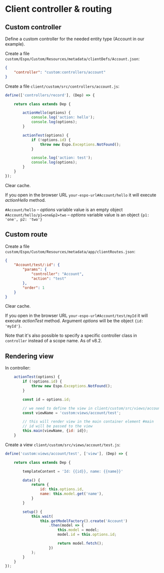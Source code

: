 # Client controller & routing 

## Custom controller

Define a custom controller for the needed entity type (Account in our example).

Create a file `custom/Espo/Custom/Resources/metadata/clientDefs/Account.json`:

```json
{
    "controller": "custom:controllers/account"
}
```

Create a file `client/custom/src/controllers/account.js`:

```js
define(['controllers/record'], (Dep) => {

    return class extends Dep {

        actionHello(options) {
            console.log('action: hello');
            console.log(options);
        }

        actionTest(options) {
            if (!options.id) {
                throw new Espo.Exceptions.NotFound();
            }

            console.log('action: test');
            console.log(options);
        }
    }
});
```

Clear cache.

If you open in the browser URL `your-espo-url#Account/hello` it will execute *actionHello* method.

`#Account/hello` – *options* variable value is an empty object
`#Account/hello/p1=one&p2=two` – *options* variable value is an object `{p1: 'one', p2: 'two'}`

## Custom route

Create a file `custom/Espo/Custom/Resources/metadata/app/clientRoutes.json`:

```json
{
    "Account/test/:id": {
        "params": {
            "controller": "Account",
            "action": "test"
        },
        "order": 1
    }
}
```

Clear cache.

If you open in the browser URL `your-espo-url#Account/test/myId` it will execute *actionTest* method. Argument *options* will be the object `{id: 'myId'}`.

Note that it's also possible to specify a specific controller class in `controller` instead of a scope name. As of v8.2.

## Rendering view

In controller:
```js
    actionTest(options) {
        if (!options.id) {
            throw new Espo.Exceptions.NotFound();
        }

        const id = options.id;

        // we need to define the view in client/custom/src/views/account/test.js
        const viewName = 'custom:views/account/test'; 

        // this will render view in the main container element #main
        // id will be passed to the view
        this.main(viewName, {id: id});
    }
```

Create a view `client/custom/src/views/account/test.js`:

```js
define('custom:views/account/test', ['view'], (Dep) => {

    return class extends Dep {

        templateContent = 'Id: {{id}}, name: {{name}}'

        data() {
            return {
                id: this.options.id,
                name: this.model.get('name'),
            }
        }

        setup() {
            this.wait(
                this.getModelFactory().create('Account')
                    .then(model => {
                        this.model = model;
                        model.id = this.options.id;

                        return model.fetch();
                    })
            );
        }       
    }
});
```
